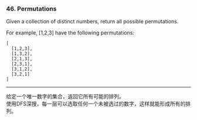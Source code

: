 ### 46. Permutations

Given a collection of distinct numbers, return all possible permutations.

For example,
[1,2,3] have the following permutations:

	[
	  [1,2,3],
	  [1,3,2],
	  [2,1,3],
	  [2,3,1],
	  [3,1,2],
	  [3,2,1]
	]

* * *

给定一个唯一数字的集合，返回它所有可能的排列。   
使用DFS深搜，每一层可以选取任何一个未被选过的数字，这样就能形成所有的排列。   


